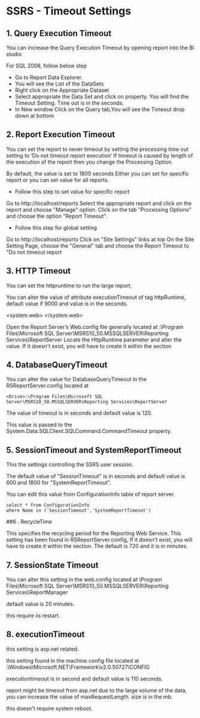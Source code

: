 # SSRS - Timeout Settings
## 1. Query Execution Timeout

You can increase the Query Execution Timeout by opening report into the BI studio

For SQL 2008, follow below step

* Go to Report Data Explorer.
* You will see the List of the DataSets
* Right click on the Appropriate Dataset
* Select appropriate the Data Set and click on property. You will find the Timeout Setting. Time out is in the seconds.
* In New window Click on the Query tab,You will see the Timeout drop down at bottom

## 2. Report Execution Timeout

You can set the report to never timeout by setting the processing time out setting to  ‘Do not timeout report execution’
If timeout is caused by length of the execution of the report then you change the Processing Option.

By default, the value is set to 1800 seconds
Either you can set for specific report or you can  set value for all reports.

* Follow this step to set value for specific report

Go to http://localhost/reports
Select the appropriate report and click on the report and choose "Manage" option.
Click on the tab "Processing Options" and choose the option "Report Timeout".

* Follow this step for global setting

Go to http://localhost/reports
Click on "Site Settings" links at top
On the Site Setting Page, choose the "General" tab and choose the Report Timeout to "Do not timeout report

## 3. HTTP Timeout

You can set the httpruntime to run the large report,

You can alter the value of attribute executionTimeout  of tag httpRuntime, default value if 9000 and value is in the seconds.

<system.web>
    <httpRuntime executionTimeout = "9000" />
</system.web>

Open the Report Server’s Web.config file generally located at <Drive>:\Program Files\Microsoft SQL Server\MSRS10_50.MSSQLSERVER\Reporting Services\ReportServer
Locate the HttpRuntime parameter and alter the value. If it doesn't exist, you will have to create it within the section

## 4. DatabaseQueryTimeout

You can alter the value for DatabaseQueryTimeout in the RSReportServer.config located at
```
<Drive>:\Program Files\Microsoft SQL Server\MSRS10_50.MSSQLSERVER\Reporting Services\ReportServer
```

The value of timeout is in seconds and default value is 120.

This value is passed to the System.Data.SQLClient.SQLCommand.CommandTimeout property.

## 5. SessionTimeout and SystemReportTimeout

This the settings controlling the SSRS user session.

The default value of "SessionTimeout" is in seconds and default value is 600 and 1800 for "SystemReportTimeout".

You can edit this value from ConfigurationInfo  table of report server.
```
select * from ConfigurationInfo
where Name in ('SessionTimeout','SystemReportTimeout')
```

##6 . RecycleTime

This specifies the recycling period for the Reporting Web Service.
This setting has been found in RSReportServer.config, If it doesn't exist, you will have to create it within the section.
The default is 720 and it is in minutes.
 

## 7. SessionState Timeout

You can alter this setting in the web.config located at <Drive>\Program Files\Microsoft SQL Server\MSRS10_50.MSSQLSERVER\Reporting Services\ReportManager

default value is 20 minutes.

this require iis restart.

## 8. executionTimeout

this setting is asp.net related.

this setting found in the machine.config file located at <Drive>:\Windows\Microsoft.NET\Framework\v2.0.50727\CONFIG

<httpRuntime executionTimeout = "1800" maxRequestLength = "4096" >

executiontimeout is in second and default value is 110 seconds.

report might be timeout from asp.net due to the large volume of the data, you can increase the value of maxRequestLength. size is in the mb.

this doesn't require system reboot.